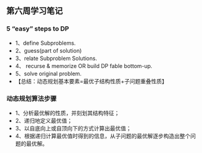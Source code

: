 ## 第六周学习笔记
### 5 “easy” steps to DP
+ 1、define Subproblems.
+ 2、guess(part of solution)
+ 3、relate Subproblem Solutions.
+ 4、 recurse & memorize OR build DP fable bottom-up.
+ 5、solve original problem.
+ 【总结：动态规划基本要素=最优子结构性质+子问题重叠性质】
### 动态规划算法步骤
+ 1、分析最优解的性质，并刻划其结构特征；
+ 2、递归地定义最优值；
+ 3、以自底向上或自顶向下的方式计算出最优值；
+ 4、根据递归计算最优值时得到的信息，从子问题的最优解逐步构造出整个问题的最优解。
